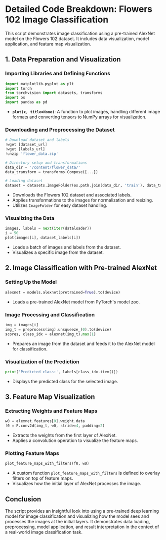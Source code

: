 # Detailed Code Breakdown: Flowers 102 Image Classification

This script demonstrates image classification using a pre-trained AlexNet model on the Flowers 102 dataset. It includes data visualization, model application, and feature map visualization.

## 1. Data Preparation and Visualization

### Importing Libraries and Defining Functions

```python
import matplotlib.pyplot as plt
import torch
from torchvision import datasets, transforms
import os
import pandas as pd
```

- **`plot(x, title=None)`**: A function to plot images, handling different image formats and converting tensors to NumPy arrays for visualization.

### Downloading and Preprocessing the Dataset

```python
# Download dataset and labels
!wget [dataset_url]
!wget [labels_url]
!unzip 'flower_data.zip'

# Directory setup and transformations
data_dir = '/content/flower_data/'
data_transform = transforms.Compose([...])

# Loading dataset
dataset = datasets.ImageFolder(os.path.join(data_dir, 'train'), data_transform)
```

- Downloads the Flowers 102 dataset and associated labels.
- Applies transformations to the images for normalization and resizing.
- Utilizes `ImageFolder` for easy dataset handling.

### Visualizing the Data

```python
images, labels = next(iter(dataloader))
i = 50
plot(images[i], dataset_labels[i])
```

- Loads a batch of images and labels from the dataset.
- Visualizes a specific image from the dataset.

## 2. Image Classification with Pre-trained AlexNet

### Setting Up the Model

```python
alexnet = models.alexnet(pretrained=True).to(device)
```

- Loads a pre-trained AlexNet model from PyTorch's model zoo.

### Image Processing and Classification

```python
img = images[i]
img_t = preprocess(img).unsqueeze_(0).to(device)
scores, class_idx = alexnet(img_t).max(1)
```

- Prepares an image from the dataset and feeds it to the AlexNet model for classification.

### Visualization of the Prediction

```python
print('Predicted class:', labels[class_idx.item()])
```

- Displays the predicted class for the selected image.

## 3. Feature Map Visualization

### Extracting Weights and Feature Maps

```python
w0 = alexnet.features[0].weight.data
f0 = F.conv2d(img_t, w0, stride=4, padding=2)
```

- Extracts the weights from the first layer of AlexNet.
- Applies a convolution operation to visualize the feature maps.

### Plotting Feature Maps

```python
plot_feature_maps_with_filters(f0, w0)
```

- A custom function `plot_feature_maps_with_filters` is defined to overlay filters on top of feature maps.
- Visualizes how the initial layer of AlexNet processes the image.

## Conclusion

The script provides an insightful look into using a pre-trained deep learning model for image classification and visualizing how the model sees and processes the images at the initial layers. It demonstrates data loading, preprocessing, model application, and result interpretation in the context of a real-world image classification task.

